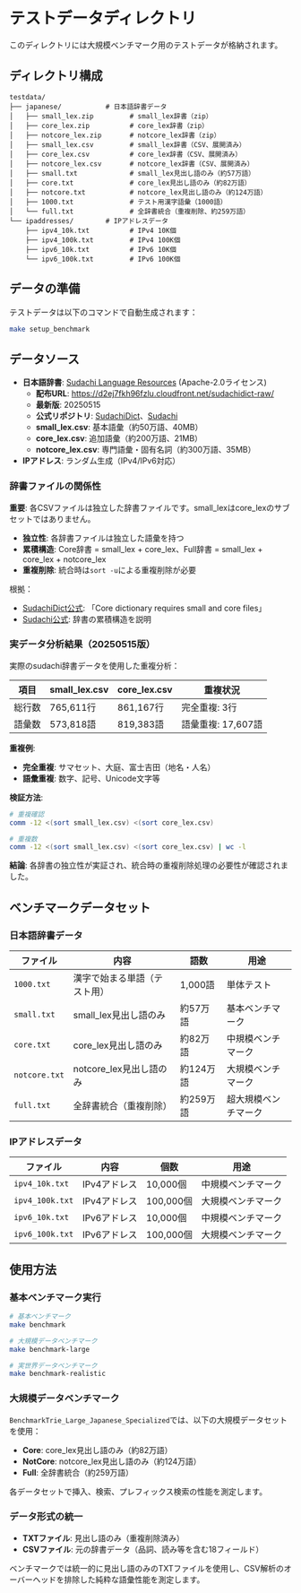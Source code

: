 # テストデータディレクトリ

このディレクトリには大規模ベンチマーク用のテストデータが格納されます。

## ディレクトリ構成

```text
testdata/
├── japanese/           # 日本語辞書データ
│   ├── small_lex.zip         # small_lex辞書（zip）
│   ├── core_lex.zip          # core_lex辞書（zip）
│   ├── notcore_lex.zip       # notcore_lex辞書（zip）
│   ├── small_lex.csv         # small_lex辞書（CSV、展開済み）
│   ├── core_lex.csv          # core_lex辞書（CSV、展開済み）
│   ├── notcore_lex.csv       # notcore_lex辞書（CSV、展開済み）
│   ├── small.txt             # small_lex見出し語のみ（約57万語）
│   ├── core.txt              # core_lex見出し語のみ（約82万語）
│   ├── notcore.txt           # notcore_lex見出し語のみ（約124万語）
│   ├── 1000.txt              # テスト用漢字語彙（1000語）
│   └── full.txt              # 全辞書統合（重複削除、約259万語）
└── ipaddresses/        # IPアドレスデータ
    ├── ipv4_10k.txt          # IPv4 10K個
    ├── ipv4_100k.txt         # IPv4 100K個
    ├── ipv6_10k.txt          # IPv6 10K個
    └── ipv6_100k.txt         # IPv6 100K個
```

## データの準備

テストデータは以下のコマンドで自動生成されます：

```bash
make setup_benchmark
```

## データソース

- **日本語辞書**: [Sudachi Language Resources](https://registry.opendata.aws/sudachi/) (Apache-2.0ライセンス)
  - **配布URL**: <https://d2ej7fkh96fzlu.cloudfront.net/sudachidict-raw/>
  - **最新版**: 20250515
  - **公式リポジトリ**: [SudachiDict](https://github.com/WorksApplications/SudachiDict)、[Sudachi](https://github.com/WorksApplications/Sudachi)
  - **small_lex.csv**: 基本語彙（約50万語、40MB）
  - **core_lex.csv**: 追加語彙（約200万語、21MB）
  - **notcore_lex.csv**: 専門語彙・固有名詞（約300万語、35MB）
- **IPアドレス**: ランダム生成（IPv4/IPv6対応）

### 辞書ファイルの関係性

**重要**: 各CSVファイルは独立した辞書ファイルです。small_lexはcore_lexのサブセットではありません。

- **独立性**: 各辞書ファイルは独立した語彙を持つ
- **累積構造**: Core辞書 = small_lex + core_lex、Full辞書 = small_lex + core_lex + notcore_lex
- **重複削除**: 統合時は`sort -u`による重複削除が必要

根拠：

- [SudachiDict公式](https://github.com/WorksApplications/SudachiDict): 「Core dictionary requires small and core files」
- [Sudachi公式](https://github.com/WorksApplications/Sudachi): 辞書の累積構造を説明

### 実データ分析結果（20250515版）

実際のsudachi辞書データを使用した重複分析：

| 項目 | small_lex.csv | core_lex.csv | 重複状況 |
|------|---------------|--------------|----------|
| 総行数 | 765,611行 | 861,167行 | 完全重複: 3行 |
| 語彙数 | 573,818語 | 819,383語 | 語彙重複: 17,607語 |

**重複例**:

- **完全重複**: サマセット、大庭、富士吉田（地名・人名）
- **語彙重複**: 数字、記号、Unicode文字等

**検証方法**:

```bash
# 重複確認
comm -12 <(sort small_lex.csv) <(sort core_lex.csv)

# 重複数
comm -12 <(sort small_lex.csv) <(sort core_lex.csv) | wc -l
```

**結論**: 各辞書の独立性が実証され、統合時の重複削除処理の必要性が確認されました。

## ベンチマークデータセット

### 日本語辞書データ

| ファイル | 内容 | 語数 | 用途 |
|---------|------|------|------|
| `1000.txt` | 漢字で始まる単語（テスト用） | 1,000語 | 単体テスト |
| `small.txt` | small_lex見出し語のみ | 約57万語 | 基本ベンチマーク |
| `core.txt` | core_lex見出し語のみ | 約82万語 | 中規模ベンチマーク |
| `notcore.txt` | notcore_lex見出し語のみ | 約124万語 | 大規模ベンチマーク |
| `full.txt` | 全辞書統合（重複削除） | 約259万語 | 超大規模ベンチマーク |

### IPアドレスデータ

| ファイル | 内容 | 個数 | 用途 |
|---------|------|------|------|
| `ipv4_10k.txt` | IPv4アドレス | 10,000個 | 中規模ベンチマーク |
| `ipv4_100k.txt` | IPv4アドレス | 100,000個 | 大規模ベンチマーク |
| `ipv6_10k.txt` | IPv6アドレス | 10,000個 | 中規模ベンチマーク |
| `ipv6_100k.txt` | IPv6アドレス | 100,000個 | 大規模ベンチマーク |

## 使用方法

### 基本ベンチマーク実行

```bash
# 基本ベンチマーク
make benchmark

# 大規模データベンチマーク
make benchmark-large

# 実世界データベンチマーク
make benchmark-realistic
```

### 大規模データベンチマーク

`BenchmarkTrie_Large_Japanese_Specialized`では、以下の大規模データセットを使用：

- **Core**: core_lex見出し語のみ（約82万語）
- **NotCore**: notcore_lex見出し語のみ（約124万語）
- **Full**: 全辞書統合（約259万語）

各データセットで挿入、検索、プレフィックス検索の性能を測定します。

### データ形式の統一

- **TXTファイル**: 見出し語のみ（重複削除済み）
- **CSVファイル**: 元の辞書データ（品詞、読み等を含む18フィールド）

ベンチマークでは統一的に見出し語のみのTXTファイルを使用し、CSV解析のオーバーヘッドを排除した純粋な語彙性能を測定します。
